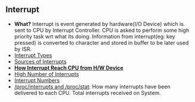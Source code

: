 ## Interrupt
- **What?** Interrupt is event generated by hardware(I/O Device) which is sent to CPU by Interrupt Controller. CPU is asked to perform some high priority task wrt what its doing. Information from interrupt(eg: key pressed) is converted to character and stored in buffer to be later used by ISR. 
- [Interrupt Types](Types_of_Interrupts)
- [Sources of Interrupts](Sources_of_Interrupts)
- **[How Interrupt Reach CPU from H/W Device](Interrupt_from_HWDevice_to_CPU)**
- [High Number of Interrupts](High_No_of_Interrupts.md)
- [Interrupt Numbers](Interrupt_Numbers.md)
- [/proc/interrupts and /proc/stat](/Operating_Systems/Linux/FileSystem/FileSystem_Tree/proc/): How many interrupts have been delivered to each CPU. Total interrupts received on System.
